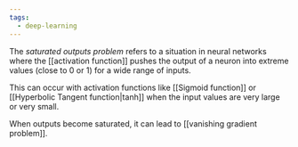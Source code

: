 ```yaml
---
tags:
  - deep-learning
---
```

The *saturated outputs problem* refers to a situation in neural networks where the [[activation function]] pushes the output of a neuron into extreme values (close to 0 or 1) for a wide range of inputs. 

This can occur with activation functions like [[Sigmoid function]] or [[Hyperbolic Tangent function|tanh]] when the input values are very large or very small. 

When outputs become saturated, it can lead to [[vanishing gradient problem]].